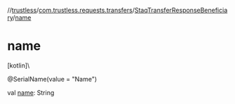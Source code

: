 //[trustless](../../../index.md)/[com.trustless.requests.transfers](../index.md)/[StaqTransferResponseBeneficiary](index.md)/[name](name.md)

# name

[kotlin]\

@SerialName(value = &quot;Name&quot;)

val [name](name.md): String
